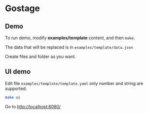 # Gostage

## Demo

To run demo, modify **examples/template** content, and then `make`.

The data that will be replaced is in `examples/template/data.json`

Create files and folder as you want.

## UI demo

Edit file `examples/template/template.yaml` only number and string are supported.

```bash
make ui
```

Go to <http://localhost:8080/>